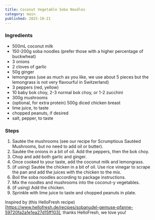 ```yaml
---
title: Coconut Vegetable Soba Noodles
category: main
published: 2025-10-21
---
```


### Ingredients

- 500mL coconut milk
- 150-200g soba noodles (prefer those with a higher percentage of buckwheat)
- 3 onions
- 2 cloves of garlic
- 50g ginger
- lemongrass (use as much as you like, we use about 5 pieces but the lemongrass is not very flavourful in Switzerland)
- 3 peppers (red, yellow)
- 10 baby bok choy, 2-3 normal bok choy, or 1-2 zucchini
- 300g mushrooms
- (optional, for extra protein) 500g diced chicken breast
- lime juice, to taste
- chopped peanuts, if desired
- salt, pepper, to taste

### Steps

1. Sautée the mushrooms (see our recipe for Scrumptious Sautéed Mushrooms, but no need to add oil or butter).
1. Sautée the onions in a bit of oil. Add the peppers, then the bok choy.
1. Chop and add both garlic and ginger.
1. Once cooked to your taste, add the coconut milk and lemongrass.
1. (if using) Sautée the chicken in a bit of oil. Use rice vinegar to scrape the pan and add the juices with the chicken to the mix.
1. Boil the soba noodles according to package instructions.
1. Mix the noodles and mushrooms into the coconut-y vegetables.
1. (if using) Add the chicken.
1. Sprinkle with lime juice to taste and chopped peanuts in plate.

Inspired by (this HelloFresh recipe)[https://www.hellofresh.de/recipes/sobanudel-gemuse-pfanne-59720fa2a1e1ea27d15ff103], thanks HelloFresh, we love you!
